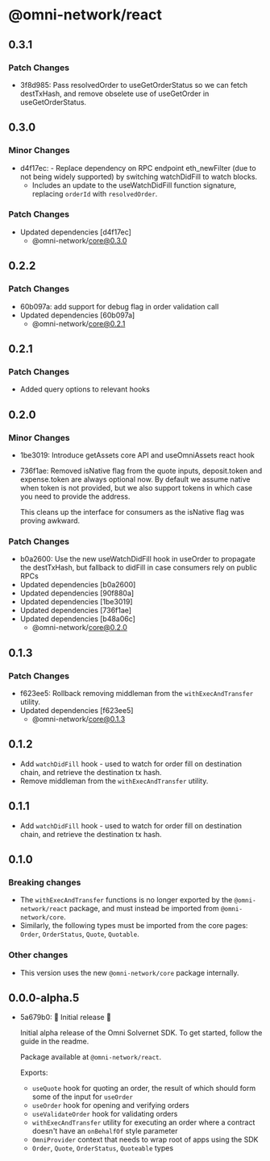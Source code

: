 # @omni-network/react

## 0.3.1

### Patch Changes

- 3f8d985: Pass resolvedOrder to useGetOrderStatus so we can fetch destTxHash, and remove obselete use of useGetOrder in useGetOrderStatus.

## 0.3.0

### Minor Changes

- d4f17ec: - Replace dependency on RPC endpoint eth_newFilter (due to not being widely supported) by switching watchDidFill to watch blocks.
  - Includes an update to the useWatchDidFill function signature, replacing `orderId` with `resolvedOrder`.

### Patch Changes

- Updated dependencies [d4f17ec]
  - @omni-network/core@0.3.0

## 0.2.2

### Patch Changes

- 60b097a: add support for debug flag in order validation call
- Updated dependencies [60b097a]
  - @omni-network/core@0.2.1

## 0.2.1

### Patch Changes

- Added query options to relevant hooks

## 0.2.0

### Minor Changes

- 1be3019: Introduce getAssets core API and useOmniAssets react hook
- 736f1ae: Removed isNative flag from the quote inputs, deposit.token and expense.token are always optional now. By default we assume native when token is not provided, but we also support tokens in which case you need to provide the address.

  This cleans up the interface for consumers as the isNative flag was proving awkward.

### Patch Changes

- b0a2600: Use the new useWatchDidFill hook in useOrder to propagate the destTxHash, but fallback to didFill in case consumers rely on public RPCs
- Updated dependencies [b0a2600]
- Updated dependencies [90f880a]
- Updated dependencies [1be3019]
- Updated dependencies [736f1ae]
- Updated dependencies [b48a06c]
  - @omni-network/core@0.2.0

## 0.1.3

### Patch Changes

- f623ee5: Rollback removing middleman from the `withExecAndTransfer` utility.
- Updated dependencies [f623ee5]
  - @omni-network/core@0.1.3

## 0.1.2

- Add `watchDidFill` hook - used to watch for order fill on destination chain, and retrieve the destination tx hash.
- Remove middleman from the `withExecAndTransfer` utility.

## 0.1.1

- Add `watchDidFill` hook - used to watch for order fill on destination chain, and retrieve the destination tx hash.

## 0.1.0

### Breaking changes

- The `withExecAndTransfer` functions is no longer exported by the `@omni-network/react` package, and must instead be imported from `@omni-network/core`.
- Similarly, the following types must be imported from the core pages: `Order`, `OrderStatus`, `Quote`, `Quotable`.

### Other changes

- This version uses the new `@omni-network/core` package internally.

## 0.0.0-alpha.5

- 5a679b0: 🎉 Initial release 🎉

  Initial alpha release of the Omni Solvernet SDK. To get started, follow the guide in the readme.

  Package available at `@omni-network/react`.

  Exports:

  - `useQuote` hook for quoting an order, the result of which should form some of the input for `useOrder`
  - `useOrder` hook for opening and verifying orders
  - `useValidateOrder` hook for validating orders
  - `withExecAndTransfer` utility for executing an order where a contract doesn't have an `onBehalfOf` style parameter
  - `OmniProvider` context that needs to wrap root of apps using the SDK
  - `Order`, `Quote`, `OrderStatus`, `Quoteable` types
